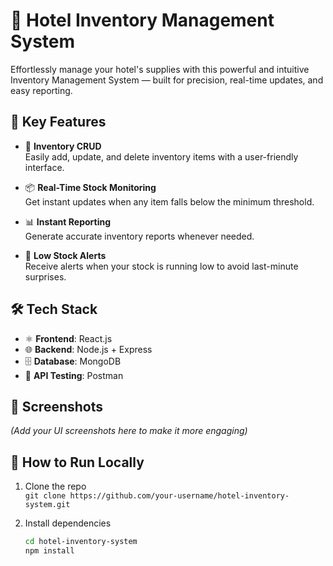 # 🏨 Hotel Inventory Management System

Effortlessly manage your hotel's supplies with this powerful and intuitive Inventory Management System — built for precision, real-time updates, and easy reporting.

## 🚀 Key Features

- 🔄 **Inventory CRUD**  
  Easily add, update, and delete inventory items with a user-friendly interface.

- 📦 **Real-Time Stock Monitoring**  
  Get instant updates when any item falls below the minimum threshold.

- 📊 **Instant Reporting**  
  Generate accurate inventory reports whenever needed.

- 🔔 **Low Stock Alerts**  
  Receive alerts when your stock is running low to avoid last-minute surprises.

## 🛠️ Tech Stack

- ⚛️ **Frontend**: React.js  
- 🌐 **Backend**: Node.js + Express  
- 🗄️ **Database**: MongoDB  
- 🔁 **API Testing**: Postman

## 📸 Screenshots

*(Add your UI screenshots here to make it more engaging)*

## 🧪 How to Run Locally

1. Clone the repo  
   `git clone https://github.com/your-username/hotel-inventory-system.git`

2. Install dependencies  
   ```bash
   cd hotel-inventory-system
   npm install
